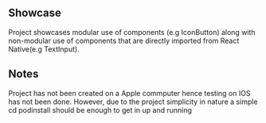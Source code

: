 
## Showcase
Project showcases modular use of components (e.g IconButton) along with non-modular use of components that are directly imported from React Native(e.g TextInput).

## Notes 
Project has not been created on a Apple commputer hence testing on IOS has not been done. However, due to the project simplicity in nature a simple cd podinstall should be enough to get in up and running
